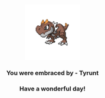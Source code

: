<p align="center">
    <img src="https://raw.githubusercontent.com/PokeAPI/sprites/master/sprites/pokemon/696.png" width="150" height="150">
</p>
<h3 align="center">You were embraced by - <b>Tyrunt</b></h3>
<h3 align="center">Have a wonderful day!</h3>
